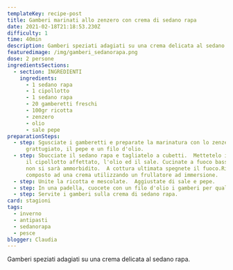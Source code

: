 ```yaml
---
templateKey: recipe-post
title: Gamberi marinati allo zenzero con crema di sedano rapa
date: 2021-02-18T21:18:53.230Z
difficulty: 1
time: 40min
description: Gamberi speziati adagiati su una crema delicata al sedano rapa.
featuredimage: /img/gamberi_sedanorapa.png
dose: 2 persone
ingredientsSections:
  - section: INGREDIENTI
    ingredients:
      - 1 sedano rapa
      - 1 cipollotto
      - 1 sedano rapa
      - 20 gamberetti freschi
      - 100gr ricotta
      - zenzero
      - olio
      - sale pepe
preparationSteps:
  - step: Sgusciate i gamberetti e preparate la marinatura con lo zenzero
      grattugiato, il pepe e un filo d'olio.
  - step: Sbucciate il sedano rapa e tagliatelo a cubetti.  Mettetelo in pentola con
      il cipollotto affettato, l'olio ed il sale. Cucinate a fuoco basso finché
      non si sarà ammorbidito.  A cottura ultimata spegnete il fuoco.Riducete il
      composto ad una crema utilizzando un frullatore ad immersione.
  - step: Unite la ricotta e mescolate.  Aggiustate di sale e pepe.
  - step: In una padella, cuocete con un filo d'olio i gamberi per qualche minuto.
  - step: Servite i gamberi sulla crema di sedano rapa.
card: stagioni
tags:
  - inverno
  - antipasti
  - sedanorapa
  - pesce
blogger: Claudia
---
```

Gamberi speziati adagiati su una crema delicata al sedano rapa.